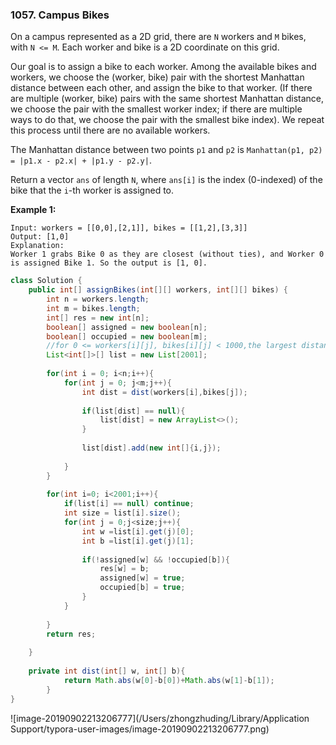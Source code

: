 ### 1057. Campus Bikes

On a campus represented as a 2D grid, there are `N` workers and `M` bikes, with `N <= M`. Each worker and bike is a 2D coordinate on this grid.

Our goal is to assign a bike to each worker. Among the available bikes and workers, we choose the (worker, bike) pair with the shortest Manhattan distance between each other, and assign the bike to that worker. (If there are multiple (worker, bike) pairs with the same shortest Manhattan distance, we choose the pair with the smallest worker index; if there are multiple ways to do that, we choose the pair with the smallest bike index). We repeat this process until there are no available workers.

The Manhattan distance between two points `p1` and `p2` is `Manhattan(p1, p2) = |p1.x - p2.x| + |p1.y - p2.y|`.

Return a vector `ans` of length `N`, where `ans[i]` is the index (0-indexed) of the bike that the `i`-th worker is assigned to.

**Example 1:**

```
Input: workers = [[0,0],[2,1]], bikes = [[1,2],[3,3]]
Output: [1,0]
Explanation: 
Worker 1 grabs Bike 0 as they are closest (without ties), and Worker 0 is assigned Bike 1. So the output is [1, 0].
```

~~~java
class Solution {
    public int[] assignBikes(int[][] workers, int[][] bikes) {
        int n = workers.length;
        int m = bikes.length;
        int[] res = new int[n];
        boolean[] assigned = new boolean[n];
        boolean[] occupied = new boolean[m];
        //for 0 <= workers[i][j], bikes[i][j] < 1000,the largest distance is no more than 2000
        List<int[]>[] list = new List[2001];
        
        for(int i = 0; i<n;i++){
            for(int j = 0; j<m;j++){
                int dist = dist(workers[i],bikes[j]);
                
                if(list[dist] == null){
                    list[dist] = new ArrayList<>();
                }
                
                list[dist].add(new int[]{i,j});
                
            }
        }
        
        for(int i=0; i<2001;i++){
            if(list[i] == null) continue;
            int size = list[i].size();
            for(int j = 0;j<size;j++){
                int w =list[i].get(j)[0];
                int b =list[i].get(j)[1];
                
                if(!assigned[w] && !occupied[b]){
                    res[w] = b;
                    assigned[w] = true;
                    occupied[b] = true; 
                }
            }
                
        }
        return res;
    
    }
    
    private int dist(int[] w, int[] b){
            return Math.abs(w[0]-b[0])+Math.abs(w[1]-b[1]);
        }
}
~~~

![image-20190902213206777](/Users/zhongzhuding/Library/Application Support/typora-user-images/image-20190902213206777.png)

